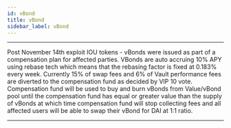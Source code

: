 ```yaml
---
id: vBond
title: vBond
sidebar_label: vBond
---
```




---

Post November 14th exploit IOU tokens - vBonds were issued as part of a compensation plan for affected parties. 
VBonds are auto accruing 10% APY using rebase tech which means that the rebasing factor is fixed at 0.183% every week. 
Currently 15% of swap fees and 6% of Vault performance fees are diverted to the compensation fund as decided by VIP 10 vote. 
Compensation fund will be used to buy and burn vBonds from Value/vBond pool until the compensation fund has equal or
greater value than the supply of vBonds at which time compensation fund will stop collecting fees and
all affected users will be able to swap their vBond for DAI at 1:1 ratio.


---




